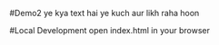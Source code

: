 #Demo2
ye kya text hai
ye kuch aur likh raha hoon


#Local Development 
open index.html in your browser
